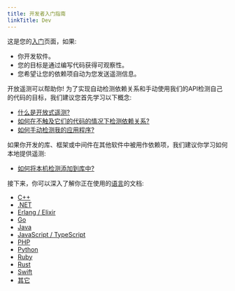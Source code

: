 ```yaml
---
title: 开发者入门指南
linkTitle: Dev
---
```


这是您的[入门](…)页面，如果:

- 你开发软件。
- 您的目标是通过编写代码获得可观察性。
- 您希望让您的依赖项自动为您发送遥测信息。

开放遥测可以帮助你!
为了实现自动检测依赖关系和手动使用我们的API检测自己的代码的目标，我们建议您首先学习以下概念:

- [什么是开放式遥测?](../../what-is-opentelemetry/)
- [如何在不触及它们的代码的情况下检测依赖关系?](../../concepts/instrumentation/automatic/)
- [如何手动检测我的应用程序?](../../concepts/instrumentation/manual/)

如果你开发的库、框架或中间件在其他软件中被用作依赖项，我们建议你学习如何本地提供遥测:

- [如何将本机检测添加到库中?](../../concepts/instrumentation/libraries/)

接下来，你可以深入了解你正在使用的[语言](../../instrumentation/)的文档:

- [C++](../../instrumentation/cpp/)
- [.NET](../../instrumentation/net/)
- [Erlang / Elixir](../../instrumentation/erlang/)
- [Go](../../instrumentation/go/)
- [Java](../../instrumentation/java/)
- [JavaScript / TypeScript](../../instrumentation/js/)
- [PHP](../../instrumentation/php/)
- [Python](../../instrumentation/python/)
- [Ruby](../../instrumentation/ruby/)
- [Rust](../../instrumentation/rust/)
- [Swift](../../instrumentation/swift/)
- [其它](../../instrumentation/other/)
